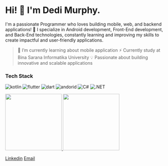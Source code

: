 # Hi! 👋 I'm Dedi Murphy.

I'm a passionate Programmer who loves building mobile, web, and backend applications! 🚀 I specialize in Android development, Front-End development, and Back-End technologies, constantly learning and improving my skills to create impactful and user-friendly applications.

> 🌱 I’m currently learning about mobile application
> ⚡ Currently study at Bina Sarana Informatika University
> 💡 Passionate about building innovative and scalable applications

### Tech Stack
![kotlin](https://github.com/DediMurphy/DediMurphy/assets/99854509/52e67d13-9613-418f-add0-b23d4548a215)
![flutter](https://github.com/DediMurphy/DediMurphy/assets/99854509/3bb439da-61e3-437d-b781-7b0348b7c94a)
![dart](https://github.com/DediMurphy/DediMurphy/assets/99854509/9377fb92-37b9-4e88-b7e5-a571a9f7e545)
![andorid](https://github.com/DediMurphy/DediMurphy/assets/99854509/64dd295c-2567-4877-8dec-23c8b9f35e46)
![C#](https://upload.wikimedia.org/wikipedia/commons/4/4f/Csharp_Logo.png)
![.NET](https://upload.wikimedia.org/wikipedia/commons/7/7d/Microsoft_.NET_logo.png)



<p align="left">
<a href="https://github.com/DediMurphy">
  <img height="180em" src="https://github-readme-stats-eight-theta.vercel.app/api?username=gilangadhan&show_icons=true&theme=algolia&include_all_commits=true&count_private=true"/>
  <img height="180em" src="https://github-readme-stats-eight-theta.vercel.app/api/top-langs/?username=gilangadhan&layout=compact&langs_count=8&theme=algolia"/>
</a>
</p>

[Linkedin](https://www.linkedin.com/in/dedi-murphy-8119bb238/)
[Email](dedimurphy05@gmail.com)
